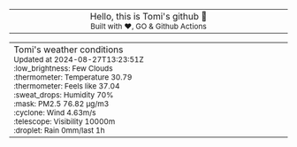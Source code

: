 
<div align="center">
<table>
<tbody>
<td align="center">
<img width="2000" height="0"><br>
Hello, this is Tomi's github 👋<br>
<sup>Built with ❤️, GO & Github Actions</sup><br>
<img width="2000" height="0">
</td>
</tbody>
</table>
</div>
<table>
<tbody>
<td align="left">
<img width="2000" height="0"><br>
Tomi's weather conditions<br>
<sup>Updated at 2024-08-27T13:23:51Z</sup><br>
<sup>:low_brightness: Few Clouds</sup><br>
<sup>:thermometer: Temperature 30.79 </sup><br>
<sup>:thermometer: Feels like 37.04</sup><br>
<sup>:sweat_drops: Humidity 70%</sup><br>
<sup>:mask: PM2.5 76.82 μg/m3</sup><br>
<sup>:cyclone: Wind 4.63m/s </sup><br>
<sup>:telescope: Visibility 10000m </sup><br>
<sup>:droplet: Rain 0mm/last 1h </sup><br>
<img width="2000" height="0">
</td>
<td align="left">
<img width="2000" height="0"><br>
<br>
<img width="2000" height="0">
</td>
</tbody>
</table>
</div>
    